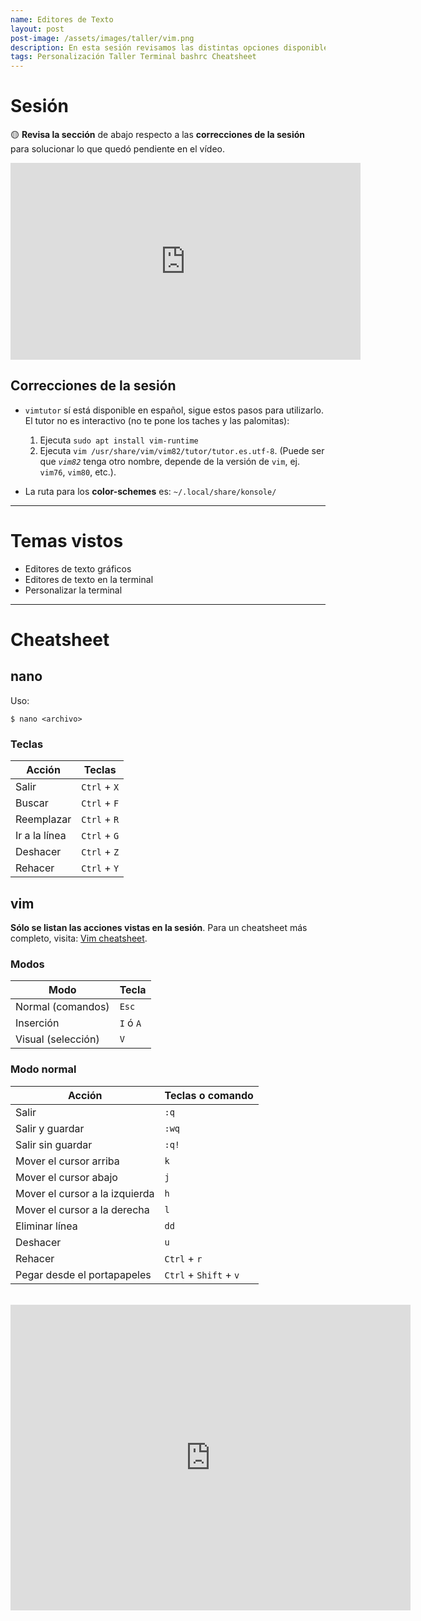 ```yaml
---
name: Editores de Texto
layout: post
post-image: /assets/images/taller/vim.png
description: En esta sesión revisamos las distintas opciones disponibles en Parrot para editar archivos de texto, tanto editores gráficos como editores en la terminal, y repasamos lo visto en la sesión configurando y personalizando nuestra terminal.
tags: Personalización Taller Terminal bashrc Cheatsheet
---
```


# Sesión

🟡 **Revisa la sección** de abajo respecto a las **correcciones de la sesión** para solucionar lo que quedó pendiente en el vídeo.

<iframe width="560" height="315" src="https://www.youtube.com/embed/H7AxaWqr6M8" title="YouTube video player" frameborder="0" allow="accelerometer; autoplay; clipboard-write; encrypted-media; gyroscope; picture-in-picture; web-share" allowfullscreen></iframe>

## Correcciones de la sesión
- `vimtutor` sí está disponible en español, sigue estos pasos para utilizarlo. El tutor no es interactivo (no te pone los taches y las palomitas):
    1. Ejecuta `sudo apt install vim-runtime`
    2. Ejecuta `vim /usr/share/vim/vim82/tutor/tutor.es.utf-8`. (Puede ser que _`vim82`_ tenga otro nombre, depende de la versión de `vim`, ej. `vim76`, `vim80`, etc.).

- La ruta para los **color-schemes** es: `~/.local/share/konsole/` 

---
# Temas vistos
- Editores de texto gráficos
- Editores de texto en la terminal
- Personalizar la terminal

---
# Cheatsheet
## nano

Uso:
```shell-session
$ nano <archivo>
```

### Teclas

| Acción        | Teclas       |
| ------------- | ------------ |
| Salir         | `Ctrl` + `X` |
| Buscar        | `Ctrl` + `F` |
| Reemplazar    | `Ctrl` + `R` |
| Ir a la línea | `Ctrl` + `G` |
| Deshacer      | `Ctrl` + `Z` |
| Rehacer       | `Ctrl` + `Y` |

## vim
**Sólo se listan las acciones vistas en la sesión**. Para un cheatsheet más completo, visita: [Vim cheatsheet](https://devhints.io/vim).

### Modos

| Modo               | Tecla     |
| ------------------ | --------- |
| Normal (comandos)  | `Esc`     |
| Inserción          | `I` ó `A` |
| Visual (selección) | `V`       |

### Modo normal

| Acción                         | Teclas o comando       |
| ------------------------------ | ---------------------- |
| Salir                          | `:q`                   |
| Salir y guardar                | `:wq`                  |
| Salir sin guardar              | `:q!`                  |
| Mover el cursor arriba         | `k`                    |
| Mover el cursor abajo          | `j`                    |
| Mover el cursor a la izquierda | `h`                    |
| Mover el cursor a la derecha   | `l`                    |
| Eliminar línea                 | `dd`                   |
| Deshacer                       | `u`                    |
| Rehacer                        | `Ctrl` + `r`           |
| Pegar desde el portapapeles    | `Ctrl` + `Shift` + `v` |

<br>
<iframe id="reddit-embed" src="https://www.redditmedia.com/r/vim/comments/hgowyf/quit_now/?ref_source=embed&amp;ref=share&amp;embed=true&amp;theme=dark" sandbox="allow-scripts allow-same-origin allow-popups" style="border: none;" height="489" width="640" scrolling="no"></iframe>
